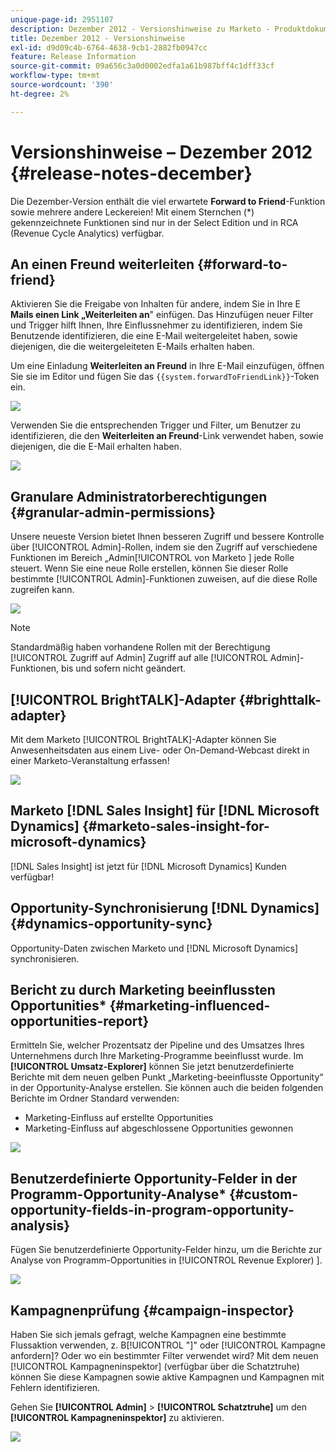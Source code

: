 ```yaml
---
unique-page-id: 2951107
description: Dezember 2012 - Versionshinweise zu Marketo - Produktdokumentation
title: Dezember 2012 - Versionshinweise
exl-id: d9d09c4b-6764-4638-9cb1-2882fb0947cc
feature: Release Information
source-git-commit: 09a656c3a0d0002edfa1a61b987bff4c1dff33cf
workflow-type: tm+mt
source-wordcount: '390'
ht-degree: 2%

---
```


# Versionshinweise – Dezember 2012 {#release-notes-december}

Die Dezember-Version enthält die viel erwartete **Forward to Friend**-Funktion sowie mehrere andere Leckereien! Mit einem Sternchen (&#42;) gekennzeichnete Funktionen sind nur in der Select Edition und in RCA (Revenue Cycle Analytics) verfügbar.

## An einen Freund weiterleiten {#forward-to-friend}

Aktivieren Sie die Freigabe von Inhalten für andere, indem Sie in Ihre E **Mails einen Link „Weiterleiten an**&quot; einfügen. Das Hinzufügen neuer Filter und Trigger hilft Ihnen, Ihre Einflussnehmer zu identifizieren, indem Sie Benutzende identifizieren, die eine E-Mail weitergeleitet haben, sowie diejenigen, die die weitergeleiteten E-Mails erhalten haben.

Um eine Einladung **Weiterleiten an Freund** in Ihre E-Mail einzufügen, öffnen Sie sie im Editor und fügen Sie das `{{system.forwardToFriendLink}}`-Token ein.

![](assets/image2014-9-23-10-3a50-3a45.png)

Verwenden Sie die entsprechenden Trigger und Filter, um Benutzer zu identifizieren, die den **Weiterleiten an Freund**-Link verwendet haben, sowie diejenigen, die die E-Mail erhalten haben.

![](assets/image2014-9-23-10-3a50-3a56.png)

## Granulare Administratorberechtigungen {#granular-admin-permissions}

Unsere neueste Version bietet Ihnen besseren Zugriff und bessere Kontrolle über [!UICONTROL Admin]-Rollen, indem sie den Zugriff auf verschiedene Funktionen im Bereich „Admin[!UICONTROL  von Marketo ] jede Rolle steuert. Wenn Sie eine neue Rolle erstellen, können Sie dieser Rolle bestimmte [!UICONTROL Admin]-Funktionen zuweisen, auf die diese Rolle zugreifen kann.

![](assets/image2014-9-23-10-3a51-3a18.png)

>[!NOTE]
>
>Standardmäßig haben vorhandene Rollen mit der Berechtigung [!UICONTROL Zugriff auf Admin] Zugriff auf alle [!UICONTROL Admin]-Funktionen, bis und sofern nicht geändert.

## [!UICONTROL BrightTALK]-Adapter {#brighttalk-adapter}

Mit dem Marketo [!UICONTROL BrightTALK]-Adapter können Sie Anwesenheitsdaten aus einem Live- oder On-Demand-Webcast direkt in einer Marketo-Veranstaltung erfassen!

![](assets/image2014-9-23-10-3a51-3a31.png)

## Marketo [!DNL Sales Insight] für [!DNL Microsoft Dynamics] {#marketo-sales-insight-for-microsoft-dynamics}

[!DNL Sales Insight] ist jetzt für [!DNL Microsoft Dynamics] Kunden verfügbar!

## Opportunity-Synchronisierung [!DNL Dynamics] {#dynamics-opportunity-sync}

Opportunity-Daten zwischen Marketo und [!DNL Microsoft Dynamics] synchronisieren.

## Bericht zu durch Marketing beeinflussten Opportunities&#42; {#marketing-influenced-opportunities-report}

Ermitteln Sie, welcher Prozentsatz der Pipeline und des Umsatzes Ihres Unternehmens durch Ihre Marketing-Programme beeinflusst wurde. Im **[!UICONTROL Umsatz-Explorer]** können Sie jetzt benutzerdefinierte Berichte mit dem neuen gelben Punkt „Marketing-beeinflusste Opportunity“ in der Opportunity-Analyse erstellen. Sie können auch die beiden folgenden Berichte im Ordner Standard verwenden:

* Marketing-Einfluss auf erstellte Opportunities
* Marketing-Einfluss auf abgeschlossene Opportunities gewonnen

![](assets/image2014-9-23-10-3a52-3a11.png)

## Benutzerdefinierte Opportunity-Felder in der Programm-Opportunity-Analyse&#42; {#custom-opportunity-fields-in-program-opportunity-analysis}

Fügen Sie benutzerdefinierte Opportunity-Felder hinzu, um die Berichte zur Analyse von Programm-Opportunities in [!UICONTROL Revenue Explorer) ].

![](assets/image2014-9-23-10-3a52-3a23.png)

## Kampagnenprüfung {#campaign-inspector}

Haben Sie sich jemals gefragt, welche Kampagnen eine bestimmte Flussaktion verwenden, z. B[!UICONTROL  &quot;]&quot; oder [!UICONTROL Kampagne anfordern]? Oder wo ein bestimmter Filter verwendet wird? Mit dem neuen [!UICONTROL Kampagneninspektor] (verfügbar über die Schatztruhe) können Sie diese Kampagnen sowie aktive Kampagnen und Kampagnen mit Fehlern identifizieren.

Gehen Sie **[!UICONTROL Admin]** > **[!UICONTROL Schatztruhe]** um den **[!UICONTROL Kampagneninspektor]** zu aktivieren.

![](assets/image2014-9-23-10-3a52-3a39.png)
